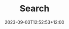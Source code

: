 ---
title: "Search"
date: 2023-09-03T12:52:53+12:00
layout: "search"
url: "/search/"
summary: search
---